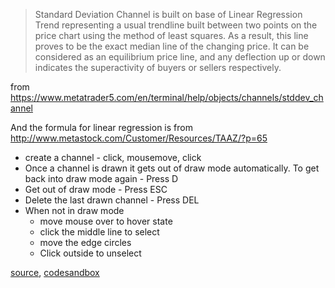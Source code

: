 > Standard Deviation Channel is built on base of Linear Regression Trend representing a usual trendline built between two points on the price chart using the method of least squares. As a result, this line proves to be the exact median line of the changing price. It can be considered as an equilibrium price line, and any deflection up or down indicates the superactivity of buyers or sellers respectively.

from https://www.metatrader5.com/en/terminal/help/objects/channels/stddev_channel

And the formula for linear regression is from http://www.metastock.com/Customer/Resources/TAAZ/?p=65

- create a channel - click, mousemove, click
- Once a channel is drawn it gets out of draw mode automatically. To get back into draw mode again - Press D
- Get out of draw mode - Press ESC
- Delete the last drawn channel - Press DEL
- When not in draw mode
	- move mouse over to hover state
	- click the middle line to select
	- move the edge circles
	- Click outside to unselect

[source](https://github.com/rrag/react-stockcharts/blob/master/docs/lib/charts/CandleStickChartWithStandardDeviationChannel.js), [codesandbox](https://codesandbox.io/s/github/rrag/react-stockcharts-examples2/tree/master/examples/CandleStickChartWithStandardDeviationChannel)


